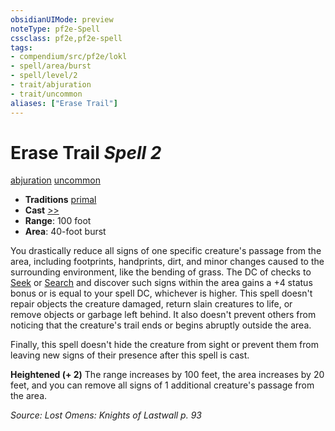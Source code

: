 ```yaml
---
obsidianUIMode: preview
noteType: pf2e-Spell
cssclass: pf2e,pf2e-spell
tags:
- compendium/src/pf2e/lokl
- spell/area/burst
- spell/level/2
- trait/abjuration
- trait/uncommon
aliases: ["Erase Trail"]
---
```

# Erase Trail *Spell 2*   
[abjuration](rules/traits/abjuration.md "Abjuration School Trait")  [uncommon](rules/traits/uncommon.md "Uncommon Rarity Trait")  

- **Traditions** [primal](rules/traits/primal.md "Primal Tradition Trait")
- **Cast** [>>](rules/core-rulebook/chapter-9-playing-the-game.md#Actions "Two-Action") 
- **Range**: 100 foot
- **Area**: 40-foot burst

You drastically reduce all signs of one specific creature's passage from the area, including footprints, handprints, dirt, and minor changes caused to the surrounding environment, like the bending of grass. The DC of checks to [Seek](rules/actions/seek.md) or [Search](rules/actions/search.md) and discover such signs within the area gains a +4 status bonus or is equal to your spell DC, whichever is higher. This spell doesn't repair objects the creature damaged, return slain creatures to life, or remove objects or garbage left behind. It also doesn't prevent others from noticing that the creature's trail ends or begins abruptly outside the area.

Finally, this spell doesn't hide the creature from sight or prevent them from leaving new signs of their presence after this spell is cast.

**Heightened (+ 2)** The range increases by 100 feet, the area increases by 20 feet, and you can remove all signs of 1 additional creature's passage from the area.

*Source: Lost Omens: Knights of Lastwall p. 93*